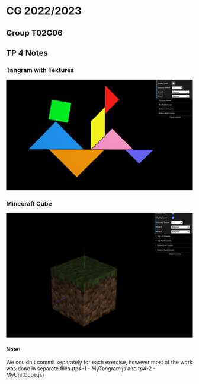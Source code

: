 # CG 2022/2023

## Group T02G06

## TP 4 Notes

### Tangram with Textures

![Tangram with Colors](screenshots/cg-t02g06-tp4-1.png)

### Minecraft Cube

![Tangram with Colors](screenshots/cg-t02g06-tp4-2.png)

#### Note:
We couldn't commit separately for each exercise, however most of the work was done in separate files (tp4-1 - MyTangram.js and tp4-2 - MyUnitCube.js)